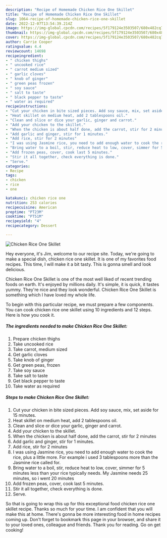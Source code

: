 ```yaml
---
description: "Recipe of Homemade Chicken Rice One Skillet"
title: "Recipe of Homemade Chicken Rice One Skillet"
slug: 1064-recipe-of-homemade-chicken-rice-one-skillet
date: 2022-12-07T13:54:39.214Z
image: https://img-global.cpcdn.com/recipes/5f179124e3503507/680x482cq70/chicken-rice-one-skillet-recipe-main-photo.jpg
thumbnail: https://img-global.cpcdn.com/recipes/5f179124e3503507/680x482cq70/chicken-rice-one-skillet-recipe-main-photo.jpg
cover: https://img-global.cpcdn.com/recipes/5f179124e3503507/680x482cq70/chicken-rice-one-skillet-recipe-main-photo.jpg
author: Carrie Cooper
ratingvalue: 4.4
reviewcount: 14698
recipeingredient:
- " chicken thighs"
- " uncooked rice"
- " carrot medium sized"
- " garlic cloves"
- " knob of ginger"
- " green peas frozen"
- " soy sauce"
- " salt to taste"
- " black pepper to taste"
- " water as required"
recipeinstructions:
- "Cut your chicken in bite sized pieces. Add soy sauce, mix, set aside for 15 minutes."
- "Heat skillet on medium heat, add 2 tablespoons oil."
- "Clean and slice or dice your garlic, ginger and carrot."
- "Add your chicken to the skillet."
- "When the chicken is about half done, add the carrot, stir for 2 minutes"
- "Add garlic and ginger, stir for 1 minutes."
- "Add rice, stir for 2 minutes"
- "I was using Jasmine rice, you need to add enough water to cook the rice, plus a little more. For example i used 3 tablespoons more than the Jasmine rice called for."
- "Bring water to a boil, stir, reduce heat to low, cover, simmer for 5 minutes less than your rice typically needs. My Jasmine needs 25 minutes, so i went 20 minutes"
- "Add frozen peas, cover, cook last 5 minutes."
- "Stir it all together, check everything is done."
- "Serve."
categories:
- Recipe
tags:
- chicken
- rice
- one

katakunci: chicken rice one 
nutrition: 253 calories
recipecuisine: American
preptime: "PT23M"
cooktime: "PT51M"
recipeyield: "4"
recipecategory: Dessert

---
```



![Chicken Rice One Skillet](https://img-global.cpcdn.com/recipes/5f179124e3503507/680x482cq70/chicken-rice-one-skillet-recipe-main-photo.jpg)

Hey everyone, it's Jim, welcome to our recipe site. Today, we're going to make a special dish, chicken rice one skillet. It is one of my favorites food recipes. This time, I will make it a bit tasty. This is gonna smell and look delicious.

Chicken Rice One Skillet is one of the most well liked of recent trending foods on earth. It's enjoyed by millions daily. It's simple, it is quick, it tastes yummy. They're nice and they look wonderful. Chicken Rice One Skillet is something which I have loved my whole life.




To begin with this particular recipe, we must prepare a few components. You can cook chicken rice one skillet using 10 ingredients and 12 steps. Here is how you cook it.

<!--inarticleads1-->

##### The ingredients needed to make Chicken Rice One Skillet:

1. Prepare  chicken thighs
1. Take  uncooked rice
1. Take  carrot, medium sized
1. Get  garlic cloves
1. Take  knob of ginger
1. Get  green peas, frozen
1. Take  soy sauce
1. Take  salt to taste
1. Get  black pepper to taste
1. Take  water as required




<!--inarticleads2-->

##### Steps to make Chicken Rice One Skillet:

1. Cut your chicken in bite sized pieces. Add soy sauce, mix, set aside for 15 minutes.
1. Heat skillet on medium heat, add 2 tablespoons oil.
1. Clean and slice or dice your garlic, ginger and carrot.
1. Add your chicken to the skillet.
1. When the chicken is about half done, add the carrot, stir for 2 minutes
1. Add garlic and ginger, stir for 1 minutes.
1. Add rice, stir for 2 minutes
1. I was using Jasmine rice, you need to add enough water to cook the rice, plus a little more. For example i used 3 tablespoons more than the Jasmine rice called for.
1. Bring water to a boil, stir, reduce heat to low, cover, simmer for 5 minutes less than your rice typically needs. My Jasmine needs 25 minutes, so i went 20 minutes
1. Add frozen peas, cover, cook last 5 minutes.
1. Stir it all together, check everything is done.
1. Serve.




So that is going to wrap this up for this exceptional food chicken rice one skillet recipe. Thanks so much for your time. I am confident that you will make this at home. There's gonna be more interesting food in home recipes coming up. Don't forget to bookmark this page in your browser, and share it to your loved ones, colleague and friends. Thank you for reading. Go on get cooking!
